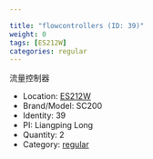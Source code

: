 ```yaml
---

title: "flowcontrollers (ID: 39)"
weight: 0
tags: [ES212W]
categories: regular
---
```


流量控制器

<!--more-->



- Location: [ES212W](../../tags/es212w)
- Brand/Model: SC200
- Identity: 39
- PI: Liangping Long
- Quantity: 2
- Category: [regular](../../categories/regular)






